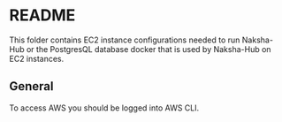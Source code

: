 # README
This folder contains EC2 instance configurations needed to run Naksha-Hub or the PostgresQL database docker that is used by Naksha-Hub on EC2 instances.

## General
To access AWS you should be logged into AWS CLI.
